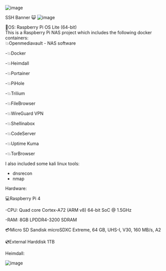 ![image](https://user-images.githubusercontent.com/36852270/212928381-89f0c11c-458c-4063-877a-75f818223014.png)

SSH Banner :smiley_cat:
![image](https://user-images.githubusercontent.com/36852270/213011556-116bdd0a-fcb3-4ed9-a7f5-373150e834e0.png)


:strawberry:OS: Raspberry Pi OS Lite (64-bit)                                                                                                                                                                 
This is a Raspberry Pi NAS project which includes the following docker containers:                                                                                                                                                                                                  
:boom:Openmediavault - NAS software 

-:boom:Docker

-:boom:Heimdall

-:boom:Portainer 

-:boom:PiHole   

-:boom:Trilium   

-:boom:FileBrowser

-:boom:WireGuard VPN

-:boom:Shellinabox

-:boom:CodeServer

-:boom:Uptime Kuma

-:boom:TorBrowser   

I also included some kali linux tools:                                                                                                                                                                                                                                 
* dnsrecon                                                                                                                                                                                                                                                                                
* nmap                                                                                                                                                                              

Hardware:

:computer:Raspberry Pi 4

-CPU: Quad core Cortex-A72 (ARM v8) 64-bit SoC @ 1.5GHz

-RAM: 8GB LPDDR4-3200 SDRAM

:credit_card:Micro SD
Sandisk microSDXC Extreme, 64 GB, UHS-I, V30, 160 MB/s, A2 

:cd:External Harddisk 1TB

Heimdall:

![image](https://user-images.githubusercontent.com/36852270/212936877-8a8300c2-7937-4bdc-b35a-1a4baf61d8f0.png)


